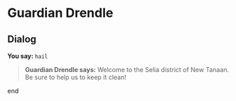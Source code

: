 # Guardian Drendle


## Dialog


**You say:** `hail`




>**Guardian Drendle says:** Welcome to the Selia district of New Tanaan. Be sure to help us to keep it clean!

end
